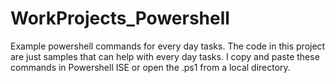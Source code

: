 # WorkProjects_Powershell
Example powershell commands for every day tasks.
The code in this project are just samples that can help with every day tasks.  I copy and paste these commands in Powershell ISE 
or open the .ps1 from a local directory.
